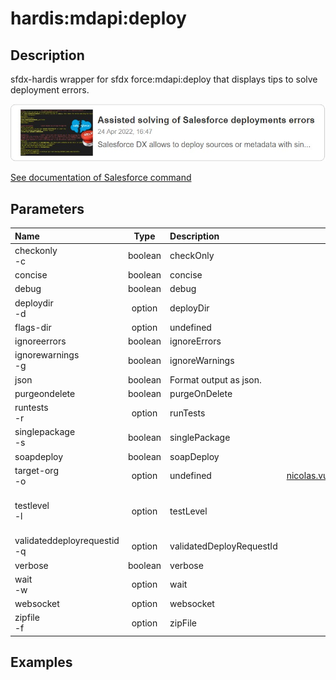 <!-- This file has been generated with command 'sf hardis:doc:plugin:generate'. Please do not update it manually or it may be overwritten -->
# hardis:mdapi:deploy

## Description

sfdx-hardis wrapper for sfdx force:mdapi:deploy that displays tips to solve deployment errors.

[![Assisted solving of Salesforce deployments errors](https://github.com/hardisgroupcom/sfdx-hardis/raw/main/docs/assets/images/article-deployment-errors.jpg)](https://nicolas.vuillamy.fr/assisted-solving-of-salesforce-deployments-errors-47f3666a9ed0)

[See documentation of Salesforce command](https://developer.salesforce.com/docs/atlas.en-us.sfdx_cli_reference.meta/sfdx_cli_reference/cli_reference_force_mdapi.htm#cli_reference_force_mdapi_deploy)


## Parameters

|Name|Type|Description|Default|Required|Options|
|:---|:--:|:----------|:-----:|:------:|:-----:|
|checkonly<br/>-c|boolean|checkOnly||||
|concise|boolean|concise||||
|debug|boolean|debug||||
|deploydir<br/>-d|option|deployDir||||
|flags-dir|option|undefined||||
|ignoreerrors|boolean|ignoreErrors||||
|ignorewarnings<br/>-g|boolean|ignoreWarnings||||
|json|boolean|Format output as json.||||
|purgeondelete|boolean|purgeOnDelete||||
|runtests<br/>-r|option|runTests||||
|singlepackage<br/>-s|boolean|singlePackage||||
|soapdeploy|boolean|soapDeploy||||
|target-org<br/>-o|option|undefined|nicolas.vuillamy@cloudity.com|||
|testlevel<br/>-l|option|testLevel|NoTestRun||NoTestRun<br/>RunSpecifiedTests<br/>RunLocalTests<br/>RunAllTestsInOrg|
|validateddeployrequestid<br/>-q|option|validatedDeployRequestId||||
|verbose|boolean|verbose||||
|wait<br/>-w|option|wait|120|||
|websocket|option|websocket||||
|zipfile<br/>-f|option|zipFile||||

## Examples


